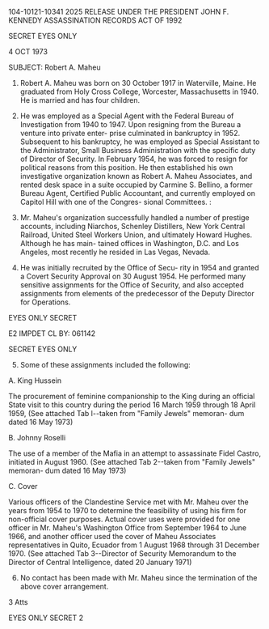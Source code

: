 104-10121-10341 2025 RELEASE UNDER THE PRESIDENT JOHN F. KENNEDY ASSASSINATION RECORDS ACT OF 1992

SECRET
EYES ONLY

4 OCT 1973

SUBJECT: Robert A. Maheu

1. Robert A. Maheu was born on 30 October 1917 in
Waterville, Maine. He graduated from Holy Cross College,
Worcester, Massachusetts in 1940. He is married and has
four children.

2. He was employed as a Special Agent with the
Federal Bureau of Investigation from 1940 to 1947. Upon
resigning from the Bureau a venture into private enter-
prise culminated in bankruptcy in 1952. Subsequent to
his bankruptcy, he was employed as Special Assistant to
the Administrator, Small Business Administration with the
specific duty of Director of Security. In February 1954,
he was forced to resign for political reasons from this
position. He then established his own investigative
organization known as Robert A. Maheu Associates, and
rented desk space in a suite occupied by Carmine S. Bellino,
a former Bureau Agent, Certified Public Accountant, and
currently employed on Capitol Hill with one of the Congres-
sional Committees.
:

3. Mr. Maheu's organization successfully handled a
number of prestige accounts, including Niarchos, Schenley
Distillers, New York Central Railroad, United Steel Workers
Union, and ultimately Howard Hughes. Although he has main-
tained offices in Washington, D.C. and Los Angeles, most
recently he resided in Las Vegas, Nevada.

4. He was initially recruited by the Office of Secu-
rity in 1954 and granted a Covert Security Approval on 30
August 1954. He performed many sensitive assignments for
the Office of Security, and also accepted assignments from
elements of the predecessor of the Deputy Director for
Operations.

EYES ONLY
SECRET

E2 IMPDET
CL BY: 061142

SECRET
EYES ONLY

5. Some of these assignments included the
following:

A. King Hussein

The procurement of feminine companionship
to the King during an official State visit
to this country during the period 16 March
1959 through 18 April 1959, (See attached
Tab l--taken from "Family Jewels" memoran-
dum dated 16 May 1973)

B. Johnny Roselli

The use of a member of the Mafia in an
attempt to assassinate Fidel Castro,
initiated in August 1960. (See attached
Tab 2--taken from "Family Jewels" memoran-
dum dated 16 May 1973)

C. Cover

Various officers of the Clandestine Service
met with Mr. Maheu over the years from 1954
to 1970 to determine the feasibility of using
his firm for non-official cover purposes.
Actual cover uses were provided for one officer
in Mr. Maheu's Washington Office from September
1964 to June 1966, and another officer used the
cover of Maheu Associates representatives in
Quito, Ecuador from 1 August 1968 through
31 December 1970. (See attached Tab 3--Director
of Security Memorandum to the Director of Central
Intelligence, dated 20 January 1971)

6. No contact has been made with Mr. Maheu since the
termination of the above cover arrangement.

3 Atts

EYES ONLY
SECRET
2

